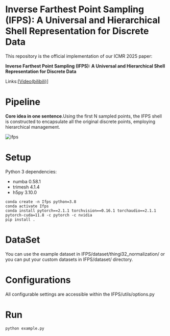 # Inverse Farthest Point Sampling (IFPS): A Universal and Hierarchical Shell Representation for Discrete Data

This repository is the official implementation of our ICMR 2025 paper:

__Inverse Farthest Point Sampling (IFPS): A Universal and Hierarchical Shell Representation for Discrete Data__

Links:[[Video(bilibili)]](https://youtu.be/uHoOZuhxPY0)

# Pipeline

**Core idea in one sentence**.Using the first N sampled points, the IFPS shell is constructed to encapsulate all the original discrete points, employing hierarchical management.

![ifps](IFPS/assets/pipeline.jpg)

# Setup

Python 3 dependencies:

* numba 0.58.1
* trimesh 4.1.4
* h5py 3.10.0


```
conda create -n Ifps python=3.8
conda activate Ifps
conda install pytorch==2.1.1 torchvision==0.16.1 torchaudio==2.1.1 pytorch-cuda=11.8 -c pytorch -c nvidia
pip install .
```


# DataSet
You can use the example dataset in IFPS/dataset/thingi32_normalization/ or you can put your custom datasets in IFPS/dataset/ directory.

# Configurations
All configurable settings are accessible within the IFPS/utils/options.py


# Run
```
python example.py
```